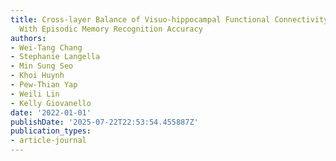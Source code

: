```yaml
---
title: Cross-layer Balance of Visuo-hippocampal Functional Connectivity Is Associated
  With Episodic Memory Recognition Accuracy
authors:
- Wei-Tang Chang
- Stephanie Langella
- Min Sung Seo
- Khoi Huynh
- Pew-Thian Yap
- Weili Lin
- Kelly Giovanello
date: '2022-01-01'
publishDate: '2025-07-22T22:53:54.455887Z'
publication_types:
- article-journal
---
```

